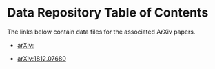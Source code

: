 # Data Repository Table of Contents
The links below contain data files for the associated ArXiv papers.


* [arXiv:](https://hepthools.github.io/Data/20x20/)

* [arXiv:1812.07680](https://hepthools.github.io/Data/1812.04236/)

